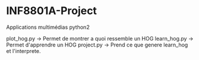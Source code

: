 # INF8801A-Project
Applications multimédias
python2

plot_hog.py -> Permet de montrer a quoi ressemble un HOG
learn_hog.py -> Permet d'apprendre un  HOG
project.py -> Prend ce que genere learn_hog et l'interprete.
